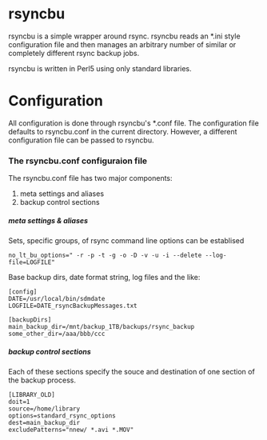 # rsyncbu

rsyncbu is a simple wrapper around rsync. rsyncbu reads an *.ini style configuration file and then manages an arbitrary number of similar or completely different rsync backup jobs. 

rsyncbu is written in Perl5 using only standard libraries. 


# Configuration

All configuration is done through rsyncbu's *.conf file. The configuration file defaults to rsyncbu.conf in the current directory. However, a different configuration file can be passed to rsyncbu.

### The rsyncbu.conf configuraion file

The rsyncbu.conf file has two major components:
1. meta settings and aliases
2. backup control sections

##### meta settings & aliases

Sets, specific groups, of rsync command line options can be establised
```
no_lt_bu_options=" -r -p -t -g -o -D -v -u -i --delete --log-file=LOGFILE" 
```

Base backup dirs, date format string, log files and the like:
```
[config]
DATE=/usr/local/bin/sdmdate
LOGFILE=DATE_rsyncBackupMessages.txt

[backupDirs]
main_backup_dir=/mnt/backup_1TB/backups/rsync_backup
some_other_dir=/aaa/bbb/ccc
```

##### backup control sections

Each of these sections specify the souce and destination of one section of the backup process. 

```
[LIBRARY_OLD]
doit=1
source=/home/library
options=standard_rsync_options
dest=main_backup_dir
excludePatterns="nnew/ *.avi *.MOV"

```

